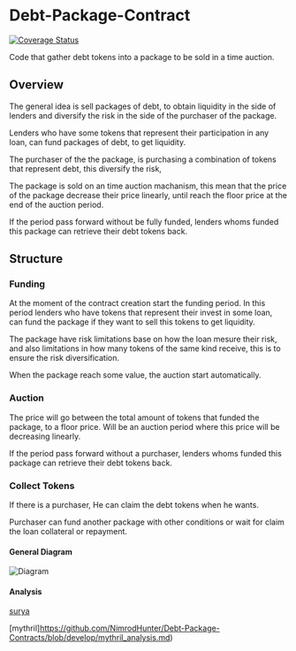 # Debt-Package-Contract

[![Coverage Status](https://coveralls.io/repos/github/NimrodHunter/Debt-Package-Contracts/badge.svg)](https://coveralls.io/github/NimrodHunter/Debt-Package-Contracts)

Code that gather debt tokens into a package to be sold in a time auction.

## Overview
The general idea is sell packages of debt, to obtain liquidity in the side of lenders and diversify the risk in the side of the purchaser of the package.

Lenders who have some tokens that represent their participation in any loan, can fund packages of debt, to get liquidity.

The purchaser of the the package, is purchasing a combination of tokens that represent debt, this diversify the risk, 

The package is sold on an time auction machanism, this mean that the price of the package decrease their price linearly, until reach the floor price at the end of the auction period.

If the period pass forward without be fully funded, lenders whoms funded this package can retrieve their debt tokens back.

## Structure

### Funding

At the moment of the contract creation start the funding period. In this period lenders who have tokens that represent their invest in some loan, can fund the package if they want to sell this tokens to get liquidity.

The package have risk limitations base on how the loan mesure their risk, and also limitations in how many tokens of the same kind receive, this is to ensure the risk diversification.

When the package reach some value, the auction start automatically.

### Auction

The price will go between the total amount of tokens that funded the package, to a floor price. Will be an auction period where this price will be decreasing linearly.

If the period pass forward without a purchaser, lenders whoms funded this package can retrieve their debt tokens back.

### Collect Tokens

If there is a purchaser, He can claim the debt tokens when he wants.

Purchaser can fund another package with other conditions or wait for claim the loan collateral or repayment.

#### General Diagram

![](https://github.com/NimrodHunter/Debt-Package-Contracts/blob/develop/images/PackageDebt.png "Diagram")

#### Analysis

[surya](https://github.com/NimrodHunter/Debt-Package-Contracts/blob/develop/surya_package_report.md)

[mythril]https://github.com/NimrodHunter/Debt-Package-Contracts/blob/develop/mythril_analysis.md)


